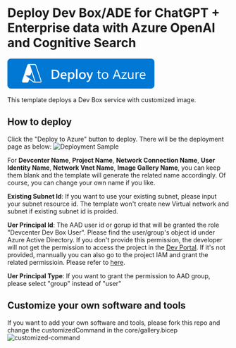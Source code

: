 # Deploy Dev Box/ADE for ChatGPT + Enterprise data with Azure OpenAI and Cognitive Search

[![Deploy to Azure](https://raw.githubusercontent.com/Azure/azure-quickstart-templates/master/1-CONTRIBUTION-GUIDE/images/deploytoazure.svg?sanitize=true)](https://portal.azure.com/#create/Microsoft.Template/uri/https%3A%2F%2Fraw.githubusercontent.com%2Fluxu-ms%2FDevbox-ADE-Infra%2Fdevbox-ade-openai-customization%2Finfra%2Fazuredeploy.json)

This template deploys a Dev Box service with customized image.

## How to deploy 
Click the "Deploy to Azure" button to deploy. There will be the deployment page as below:
![Deployment Sample](assets/deployment-page.png)

For **Devcenter Name**, **Project Name**, **Network Connection Name**, **User Identity Name**, **Network Vnet Name**, **Image Gallery Name**, you can keep them blank and the template will generate the related name accordingly. Of course, you can change your own name if you like.

**Existing Subnet Id**: If you want to use your existing subnet, please input your subnet resource id. The template won't create new Virtual network and subnet if existing subnet id is proided.

**Uer Principal Id**: The AAD user id or gorup id that will be granted the role "Devcenter Dev Box User". Please find the user/group's object id under Azure Active Directory. If you don't provide this permission, the developer will not get the permission to access the project in the [Dev Portal](https://devportal.microsoft.com). If it's not provided, mannually you can also go to the project IAM and grant the related permissioin. Please refer to [here](https://learn.microsoft.com/en-us/azure/dev-box/quickstart-configure-dev-box-service?tabs=AzureADJoin#6-provide-access-to-a-dev-box-project).

**Uer Principal Type**: If you want to grant the permission to AAD group, please select "group" instead of "user"

## Customize your own software and tools 
If you want to add your own software and tools, please fork this repo and change the customizedCommand in the core/gallery.bicep
![customized-command](assets/customized-command.png)
